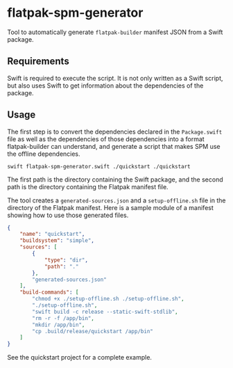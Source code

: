 # flatpak-spm-generator

Tool to automatically generate `flatpak-builder` manifest JSON from a Swift package.

## Requirements

Swift is required to execute the script. It is not only written as a Swift script, but also uses Swift to get information about the dependencies of the package.

## Usage

The first step is to convert the dependencies declared in the `Package.swift` file as well as the dependencies of those dependencies into a format flatpak-builder can understand,
and generate a script that makes SPM use the offline dependencies.
```
swift flatpak-spm-generator.swift ./quickstart ./quickstart
```

The first path is the directory containing the Swift package, and the second path is the directory containing the Flatpak manifest file.

The tool creates a `generated-sources.json` and a `setup-offline.sh` file in the directory of the Flatpak manifest. Here is a sample module of a manifest showing how to use those generated files.
```json
{
    "name": "quickstart",
    "buildsystem": "simple",
    "sources": [
        {
            "type": "dir",
            "path": "."
        },
        "generated-sources.json"
    ],
    "build-commands": [
        "chmod +x ./setup-offline.sh ./setup-offline.sh",
        "./setup-offline.sh",
        "swift build -c release --static-swift-stdlib",
        "rm -r -f /app/bin",
        "mkdir /app/bin",
        "cp .build/release/quickstart /app/bin"
    ]
}
```

See the quickstart project for a complete example.

